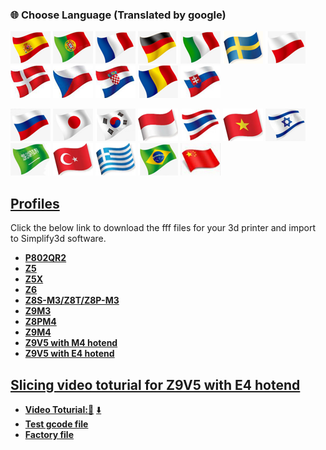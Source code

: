 ### :globe_with_meridians: Choose Language (Translated by google)
[![](../lanpic/ES.png)](https://github-com.translate.goog/ZONESTAR3D/Slicing-Guid?_x_tr_sl=en&_x_tr_tl=es)
[![](../lanpic/PT.png)](https://github-com.translate.goog/ZONESTAR3D/Slicing-Guid?_x_tr_sl=en&_x_tr_tl=pt)
[![](../lanpic/FR.png)](https://github-com.translate.goog/ZONESTAR3D/Slicing-Guide?_x_tr_sl=en&_x_tr_tl=fr)
[![](../lanpic/DE.png)](https://github-com.translate.goog/ZONESTAR3D/Slicing-Guide?_x_tr_sl=en&_x_tr_tl=de)
[![](../lanpic/IT.png)](https://github-com.translate.goog/ZONESTAR3D/Slicing-Guide?_x_tr_sl=en&_x_tr_tl=it)
[![](../lanpic/SW.png)](https://github-com.translate.goog/ZONESTAR3D/Slicing-Guide?_x_tr_sl=en&_x_tr_tl=sv)
[![](../lanpic/PL.png)](https://github-com.translate.goog/ZONESTAR3D/Slicing-Guide?_x_tr_sl=en&_x_tr_tl=pl)
[![](../lanpic/DK.png)](https://github-com.translate.goog/ZONESTAR3D/Slicing-Guide?_x_tr_sl=en&_x_tr_tl=da)
[![](../lanpic/CZ.png)](https://github-com.translate.goog/ZONESTAR3D/Slicing-Guide?_x_tr_sl=en&_x_tr_tl=cs)
[![](../lanpic/HR.png)](https://github-com.translate.goog/ZONESTAR3D/Slicing-Guide?_x_tr_sl=en&_x_tr_tl=hr)
[![](../lanpic/RO.png)](https://github-com.translate.goog/ZONESTAR3D/Slicing-Guide?_x_tr_sl=en&_x_tr_tl=ro)
[![](../lanpic/SK.png)](https://github-com.translate.goog/ZONESTAR3D/Slicing-Guide?_x_tr_sl=en&_x_tr_tl=sk)

[![](../lanpic/RU.png)](https://github-com.translate.goog/ZONESTAR3D/Slicing-Guide?_x_tr_sl=en&_x_tr_tl=ru)
[![](../lanpic/JP.png)](https://github-com.translate.goog/ZONESTAR3D/Slicing-Guide?_x_tr_sl=en&_x_tr_tl=ja)
[![](../lanpic/KR.png)](https://github-com.translate.goog/ZONESTAR3D/Slicing-Guide?_x_tr_sl=en&_x_tr_tl=ko)
[![](../lanpic/ID.png)](https://github-com.translate.goog/ZONESTAR3D/Slicing-Guide?_x_tr_sl=en&_x_tr_tl=id)
[![](../lanpic/TH.png)](https://github-com.translate.goog/ZONESTAR3D/Slicing-Guide?_x_tr_sl=en&_x_tr_tl=th)
[![](../lanpic/VN.png)](https://github-com.translate.goog/ZONESTAR3D/Slicing-Guide?_x_tr_sl=en&_x_tr_tl=vi)
[![](../lanpic/IL.png)](https://github-com.translate.goog/ZONESTAR3D/Slicing-Guide?_x_tr_sl=en&_x_tr_tl=iw)
[![](../lanpic/SA.png)](https://github-com.translate.goog/ZONESTAR3D/Slicing-Guide?_x_tr_sl=en&_x_tr_tl=ar)
[![](../lanpic/TR.png)](https://github-com.translate.goog/ZONESTAR3D/Slicing-Guide?_x_tr_sl=en&_x_tr_tl=tr)
[![](../lanpic/GR.png)](https://github-com.translate.goog/ZONESTAR3D/Slicing-Guide?_x_tr_sl=en&_x_tr_tl=el)
[![](../lanpic/BR.png)](https://github-com.translate.goog/ZONESTAR3D/Slicing-Guide?_x_tr_sl=en&_x_tr_tl=pt)
[![](../lanpic/CN.png)](https://github-com.translate.goog/ZONESTAR3D/Slicing-Guide?_x_tr_sl=en&_x_tr_tl=zh-CN)

## [Profiles](./Profiles/)
Click the below link to download the fff files for your 3d printer and import to Simplify3d software.
- [**P802QR2**](https://github.com/ZONESTAR3D/Slicing-Guide/blob/master/Simplify3D/Profiles/P802QR2.zip)
- [**Z5**](https://github.com/ZONESTAR3D/Slicing-Guide/blob/master/Simplify3D/Profiles/Z5.zip)
- [**Z5X**](https://github.com/ZONESTAR3D/Slicing-Guide/blob/master/Simplify3D/Profiles/Z5X.zip)
- [**Z6**](https://github.com/ZONESTAR3D/Slicing-Guide/blob/master/Simplify3D/Profiles/Z6.zip)
- [**Z8S-M3/Z8T/Z8P-M3**](https://github.com/ZONESTAR3D/Slicing-Guide/blob/master/Simplify3D/Profiles/Z8M3.zip)
- [**Z9M3**](https://github.com/ZONESTAR3D/Slicing-Guide/blob/master/Simplify3D/Profiles/Z9M3.zip)
- [**Z8PM4**](https://github.com/ZONESTAR3D/Slicing-Guide/blob/master/Simplify3D/Profiles/Z9M4.zip)
- [**Z9M4**](https://github.com/ZONESTAR3D/Slicing-Guide/blob/master/Simplify3D/Profiles/Z9M4.zip)
- [**Z9V5 with M4 hotend**](https://github.com/ZONESTAR3D/Slicing-Guide/blob/master/Simplify3D/Profiles/Z9V5-M4.zip)
- [**Z9V5 with E4 hotend**](https://github.com/ZONESTAR3D/Slicing-Guide/blob/master/Simplify3D/Profiles/Z9V5-E4.zip)


## [Slicing video toturial for Z9V5 with E4 hotend](./Z9_E4/)
- [**Video Toturial:**:movie_camera:](https://youtu.be/oh8gZlZrkr8) [:arrow_down:](https://github.com/ZONESTAR3D/Slicing-Guide/blob/master/Simplify3D/Z9_E4/Z9E4-Simplify3d.mp4)
- [**Test gcode file**](https://github.com/ZONESTAR3D/Slicing-Guide/blob/master/Simplify3D/Z9_E4/Z9E4_4CTest_s3d.zip)
- [**Factory file**](https://github.com/ZONESTAR3D/Slicing-Guide/blob/master/Simplify3D/Z9_E4/Z9E4_4C_TEST_factory.zip)

